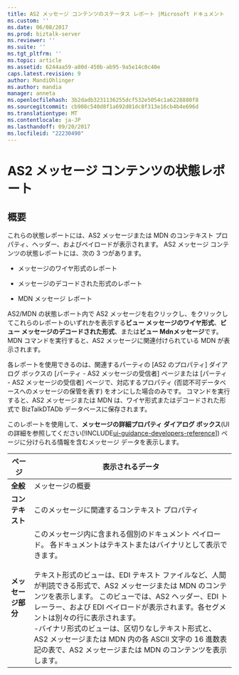```yaml
---
title: AS2 メッセージ コンテンツのステータス レポート |Microsoft ドキュメント
ms.custom: ''
ms.date: 06/08/2017
ms.prod: biztalk-server
ms.reviewer: ''
ms.suite: ''
ms.tgt_pltfrm: ''
ms.topic: article
ms.assetid: 6244aa59-a80d-450b-ab95-9a5e14c0c40e
caps.latest.revision: 9
author: MandiOhlinger
ms.author: mandia
manager: anneta
ms.openlocfilehash: 3b2dadb3231136255dcf532e5054c1a6228880f8
ms.sourcegitcommit: cb908c540d8f1a692d01dc8f313e16cb4b4e696d
ms.translationtype: MT
ms.contentlocale: ja-JP
ms.lasthandoff: 09/20/2017
ms.locfileid: "22230490"
---
```

# <a name="as2-message-content-status-reports"></a>AS2 メッセージ コンテンツの状態レポート

## <a name="overview"></a>概要
これらの状態レポートには、AS2 メッセージまたは MDN のコンテキスト プロパティ、ヘッダー、およびペイロードが表示されます。 AS2 メッセージ コンテンツの状態レポートには、次の 3 つがあります。  
  
-   メッセージのワイヤ形式のレポート  
  
-   メッセージのデコードされた形式のレポート  
  
-   MDN メッセージ レポート  
  
 AS2/MDN の状態レポート内で AS2 メッセージを右クリックし、をクリックしてこれらのレポートのいずれかを表示する**ビュー メッセージのワイヤ形式**、**ビュー メッセージのデコードされた形式**、または**ビュー Mdnメッセージ**です。 MDN コマンドを実行すると、AS2 メッセージに関連付けられている MDN が表示されます。  
  
 各レポートを使用できるのは、関連するパーティの [AS2 のプロパティ] ダイアログ ボックスの [パーティ - AS2 メッセージの受信者] ページまたは [パーティ - AS2 メッセージの受信者] ページで、対応するプロパティ (否認不可データベースへのメッセージの保管を表す) をオンにした場合のみです。 コマンドを実行すると、AS2 メッセージまたは MDN は、ワイヤ形式またはデコードされた形式で BizTalkDTADb データベースに保存されます。  
  
 このレポートを使用して、**メッセージの詳細プロパティ ダイアログ ボックス**(UI の詳細を参照してください[!INCLUDE[ui-guidance-developers-reference](../includes/ui-guidance-developers-reference.md)]) ページに分けられる情報を含むメッセージ データを表示します。  
  
|ページ|表示されるデータ|  
|----------|--------------------|  
|**全般**|メッセージの概要|  
|**コンテキスト**|このメッセージに関連するコンテキスト プロパティ|  
|**メッセージ部分**|このメッセージ内に含まれる個別のドキュメント ペイロード。 各ドキュメントはテキストまたはバイナリとして表示できます。<br /><br /> テキスト形式のビューは、EDI テキスト ファイルなど、人間が判読できる形式で、AS2 メッセージまたは MDN のコンテンツを表示します。 このビューでは、AS2 ヘッダー、EDI トレーラー、および EDI ペイロードが表示されます。各セグメントは別々の行に表示されます。<br />-バイナリ形式のビューは、区切りなしテキスト形式と、AS2 メッセージまたは MDN 内の各 ASCII 文字の 16 進数表記の表で、AS2 メッセージまたは MDN のコンテンツを表示します。|